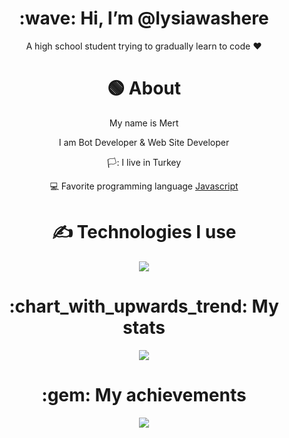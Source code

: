 <div align="center">
<h1> :wave: Hi, I’m @lysiawashere </h1>
<p> A high school student trying to gradually learn to code ❤ </p>
  
<h1> 🟢 About </h1>
  <p>  My name is Mert </p>
  <p>  I am Bot Developer & Web Site Developer </p>
  <p> 🏳️: I live in Turkey </p>
  <p> 💻 Favorite programming language <a href="https://tr.wikipedia.org/wiki/JavaScript"> Javascript </a> </p>


<h1> ✍ Technologies I use </h1>
<img src="https://skillicons.dev/icons?i=js,ts,cs,react,nodejs,mongodb,html,css,vscode,atom,discord&theme=dark" />

<h1> :chart_with_upwards_trend: My stats </h1>
<img src="https://www.itemsatis.com/profil/536850/suleymanmertborucu.html" />

<h1> :gem: My achievements </h1>
<img src="https://github.com/lysiawashere" />
